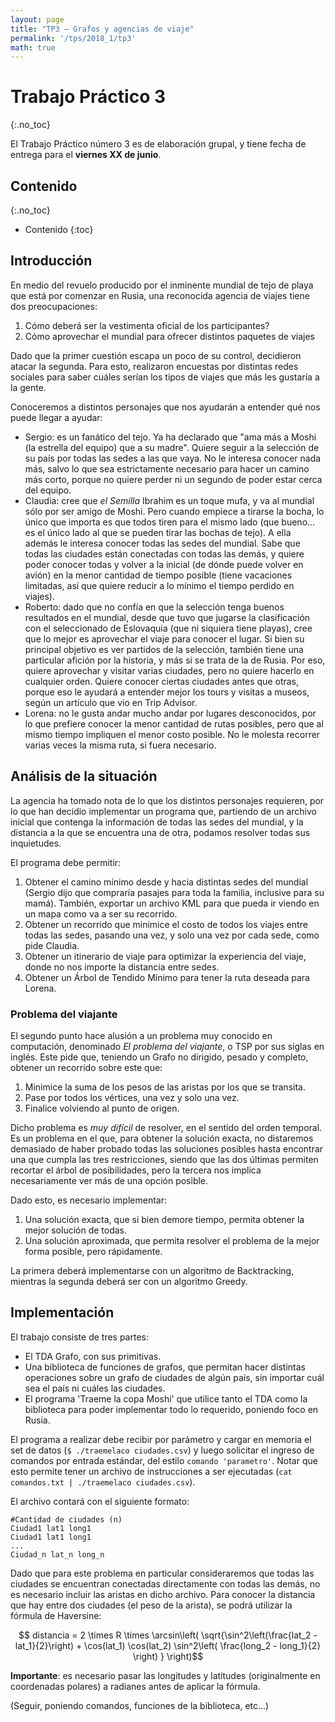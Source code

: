 ```yaml
---
layout: page
title: "TP3 – Grafos y agencias de viaje"
permalink: '/tps/2018_1/tp3'
math: true
---
```


Trabajo Práctico 3
================
{:.no_toc}

El Trabajo Práctico número 3 es de elaboración grupal, y tiene fecha de entrega
para el **viernes XX de junio**.

Contenido
---------
{:.no_toc}

* Contenido
{:toc}


## Introducción

En medio del revuelo producido por el inminente mundial de tejo de playa que está por comenzar en Rusia, 
una reconocida agencia de viajes tiene dos preocupaciones:

1. Cómo deberá ser la vestimenta oficial de los participantes?
1. Cómo aprovechar el mundial para ofrecer distintos paquetes de viajes

Dado que la primer cuestión escapa un poco de su control, decidieron atacar la segunda. Para esto, 
realizaron encuestas por distintas redes sociales para saber cuáles serían los tipos de viajes que más
les gustaría a la gente. 

Conoceremos a distintos personajes que nos ayudarán a entender qué nos puede llegar a ayudar: 

* Sergio: es un fanático del tejo. Ya ha declarado que "ama más a Moshi (la estrella del equipo) que a su madre". 
Quiere seguir a la selección de su país por todas las sedes a las que vaya. No le interesa conocer nada más, salvo 
lo que sea estrictamente necesario para hacer un camino más corto, porque no quiere perder ni un segundo de poder 
estar cerca del equipo. 
* Claudia: cree que _el Semilla_ Ibrahim es un toque mufa, y va al mundial sólo por ser amigo de Moshi. Pero cuando 
empiece a tirarse la bocha, lo único que importa es que todos tiren para el mismo lado (que bueno... es el único lado 
al que se pueden tirar las bochas de tejo). A ella además le interesa conocer todas las sedes del mundial. Sabe que todas 
las ciudades están conectadas con todas las demás, y quiere poder conocer todas y volver a la inicial (de dónde puede 
volver en avión) en la menor cantidad de tiempo posible (tiene vacaciones limitadas, así que quiere reducir a lo mínimo el
tiempo perdido en viajes).
* Roberto: dado que no confía en que la selección tenga buenos resultados en el mundial, desde que tuvo que jugarse la 
clasificación con el seleccionado de Eslovaquia (que ni siquiera tiene playas), cree que lo mejor es aprovechar el viaje para 
conocer el lugar.  Si bien su principal objetivo es ver partidos de la selección, también tiene una particular afición por la 
historia, y más si se trata de la de Rusia. Por eso, quiere aprovechar y visitar varias ciudades, pero no quiere hacerlo
en cualquier orden. Quiere conocer ciertas ciudades antes que otras, porque eso le ayudará a entender mejor los tours y 
visitas a museos, según un artículo que vio en Trip Advisor. 
* Lorena: no le gusta andar mucho andar por lugares desconocidos, por lo que prefiere conocer la menor cantidad de rutas posibles, pero que al mismo tiempo impliquen el menor costo posible. No le molesta recorrer varias veces la misma ruta, 
si fuera necesario. 

## Análisis de la situación

La agencia ha tomado nota de lo que los distintos personajes requieren, por lo que han decidio implementar un programa
que, partiendo de un archivo inicial que contenga la información de todas las sedes del mundial, y la distancia a la que
se encuentra una de otra, podamos resolver todas sus inquietudes. 

El programa debe permitir: 

1. Obtener el camino mínimo desde y hacia distintas sedes del mundial (Sergio dijo que compraría pasajes para toda la 
familia, inclusive para su mamá). También, exportar un archivo KML para que pueda ir viendo en un mapa como va a ser su 
recorrido.
1. Obtener un recorrido que minimice el costo de todos los viajes entre todas las sedes, pasando una vez, y solo una vez por 
cada sede, como pide Claudia. 
1. Obtener un itinerario de viaje para optimizar la experiencia del viaje, donde no nos importe la distancia entre sedes. 
1. Obtener un Árbol de Tendido Mínimo para tener la ruta deseada para Lorena. 

### Problema del viajante

El segundo punto hace alusión a un problema muy conocido en computación, denominado _El problema del viajante_, o TSP por sus 
siglas en inglés. Este pide que, teniendo un Grafo no dirigido, pesado y completo, obtener un recorrido sobre este que: 
1. Minimice la suma de los pesos de las aristas por los que se transita. 
1. Pase por todos los vértices, una vez y solo una vez. 
1. Finalice volviendo al punto de origen. 

Dicho problema es _muy difícil_ de resolver, en el sentido del orden temporal. Es un problema en el que, para obtener la 
solución exacta, no distaremos demasiado de haber probado todas las soluciones posibles hasta encontrar una que cumpla las 
tres restricciones, siendo que las dos últimas permiten recortar el árbol de posibilidades, pero la tercera nos implica 
necesariamente ver más de una opción posible.

Dado esto, es necesario implementar: 
1. Una solución exacta, que si bien demore tiempo, permita obtener la mejor solución de todas. 
1. Una solución aproximada, que permita resolver el problema de la mejor forma posible, pero rápidamente.

La primera deberá implementarse con un algoritmo de Backtracking, mientras la segunda deberá ser con un algoritmo Greedy. 

## Implementación

El trabajo consiste de tres partes: 
* El TDA Grafo, con sus primitivas. 
* Una biblioteca de funciones de grafos, que permitan hacer distintas operaciones sobre un grafo de ciudades de algún 
país, sin importar cuál sea el país ni cuáles las ciudades. 
* El programa 'Traeme la copa Moshi' que utilice tanto el TDA como la biblioteca para poder implementar todo lo requerido, 
poniendo foco en Rusia.

El programa a realizar debe recibir por parámetro y cargar en memoria el set de datos (`$ ./traemelaco ciudades.csv`) y luego 
solicitar el ingreso de comandos por entrada estándar, del estilo `comando 'parametro'`. Notar que esto permite tener un 
archivo de instrucciones a ser ejecutadas (`cat comandos.txt | ./traemelaco ciudades.csv`).

El archivo contará con el siguiente formato: 
```
#Cantidad de ciudades (n)
Ciudad1 lat1 long1
Ciudad1 lat1 long1
...
Ciudad_n lat_n long_n
```

Dado que para este problema en particular consideraremos que todas las ciudades se encuentran conectadas directamente con
todas las demás, no es necesario incluir las aristas en dicho archivo. Para conocer la distancia que hay entre dos ciudades
(el peso de la arista), se podrá utilizar la fórmula de Haversine: 

$$ distancia = 2 \times R \times  \arcsin\left( \sqrt{\sin^2\left(\frac{lat_2 - lat_1}{2}\right) + \cos(lat_1) \cos(lat_2) \sin^2\left( \frac{long_2 - long_1}{2} \right) } \right)$$

**Importante**: es necesario pasar las longitudes y latitudes (originalmente en coordenadas polares) a radianes antes de aplicar la fórmula. 

(Seguir, poniendo comandos, funciones de la biblioteca, etc...)
